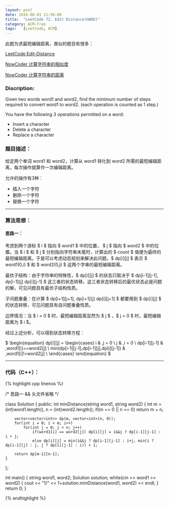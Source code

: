 ```yaml
---
layout: post
date: 2016-06-01 21:56:00
title:  "LeetCode 72. Edit Distance(HARD)"
category: ACM-Free
tags:   [LeetCode, ACM]
---
```


此题为求最短编辑距离，类似的题目有很多：

[LeetCode Edit-Distance](https://leetcode.com/problems/edit-distance/)

[NowCoder 计算字符串的相似度](http://www.nowcoder.com/practice/f549ee08ddd84b8485a4fa9aefaf4a38?tpId=37&tqId=21302&rp=&ru=/ta/huawei&qru=/ta/huawei/question-ranking)

[NowCoder 计算字符串的距离](http://www.nowcoder.com/practice/3959837097c7413a961a135d7104c314?tpId=37&tqId=21275&rp=&ru=/ta/huawei&qru=/ta/huawei/question-ranking)


### Discription:

Given two words word1 and word2, find the minimum number of steps required to convert word1 to word2. (each operation is counted as 1 step.)

You have the following 3 operations permitted on a word:

- Insert a character
- Delete a character
- Replace a character

### 题目描述：

给定两个单词 word1 和 word2，计算从 word1 转化到 word2 所需的最短编辑距离，每次操作就算作一次编辑距离。

允许的操作有3种：

- 插入一个字符
- 删除一个字符
- 替换一个字符

---

### 算法思想：

#### 思路一：

考虑到两个游标 $ i $ 指向 $ word1 $ 中的位置， $ j $ 指向 $ word2 $ 中的位置。当 $ i $ 和 $ j $ 分别指向字符串末尾时，计算出的 $ count $ 值便为最终的最短编辑距离。于是可以考虑动态规划来解决此问题。$ dp[i][j] $ 表示 $ word1(0,i) $ 和 $ word2(0,j) $ 这两个字串的最短编辑距离。

最优子结构：由于字符串的特殊性，$ dp[i][j] $ 的状态只取决于 $ dp[i-1][j-1], dp[i-1][j] dp[i][j-1] $ 这三者的状态转移。这三者状态转移后的最优状态必是问题的解，可见问题具有最优子结构性质。

子问题重叠：在计算 $ dp[i+1][j+1], dp[i+1][j] dp[i][j+1] $ 都要用到 $ dp[i][j] $ 的状态转移，可见问题具有自问题重叠性质。

边界情况：当 $ i = 0 $ 时，最短编辑距离显然为 $ j $ ，$ j = 0 $ 时，最短编辑距离为 $ i $。 

经过上述分析，可以得到状态转移方程：

$
\begin{equation}
    dp[i][j] =
   \begin{cases}
   i & ,j = 0 \\
   j & ,i = 0 \\
   dp[i-1][j-1] & ,word1[i]==word2[j] \\
   min(dp[i-1][j-1],dp[i-1][j],dp[i][j-1]) & ,word1[i]!=word2[j] \\
   \end{cases}
  \end{equation}
$

---

### 代码（C++）：

{% highlight cpp linenos %}

/* 思路一 && 头文件省略 */

class Solution
{
public:
    int minDistance(string word1, string word2)
    {
        int m = (int)word1.length(), n = (int)word2.length();
        if(m == 0 || n == 0) return m + n;

        vector<vector<int>> dp(m, vector<int>(n, 0));
        for(int i = 0; i < m; i++)
            for(int j = 0; j < n; j++)
                if(word1[i] == word2[j]) dp[i][j] = i&&j ? dp[i-1][j-1] : i + j;
                else dp[i][j] = min(i&&j ? dp[i-1][j-1] : i+j, min(i ? dp[i-1][j] : j, j ? dp[i][j-1] : i)) + 1;

        return dp[m-1][n-1];
    }
};

int main()
{
    string word1, word2;
    Solution solution;
    while(cin >> word1 >> word2)
    {
        cout << "1/" << 1+solution.minDistance(word1, word2) << endl;
    }
    return 0;
}


{% endhighlight %}

